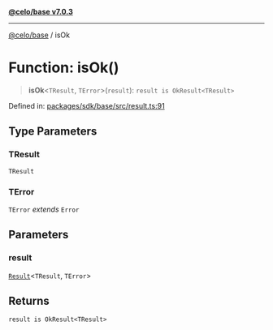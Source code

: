 [**@celo/base v7.0.3**](../README.md)

***

[@celo/base](../README.md) / isOk

# Function: isOk()

> **isOk**\<`TResult`, `TError`\>(`result`): `result is OkResult<TResult>`

Defined in: [packages/sdk/base/src/result.ts:91](https://github.com/celo-org/developer-tooling/blob/master/packages/sdk/base/src/result.ts#L91)

## Type Parameters

### TResult

`TResult`

### TError

`TError` *extends* `Error`

## Parameters

### result

[`Result`](../type-aliases/Result.md)\<`TResult`, `TError`\>

## Returns

`result is OkResult<TResult>`
